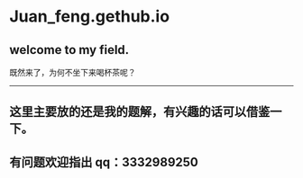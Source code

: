# Juan_feng.gethub.io
## welcome to my field.
既然来了，为何不坐下来喝杯茶呢？
***
## 这里主要放的还是我的题解，有兴趣的话可以借鉴一下。
## 有问题欢迎指出 qq：3332989250
